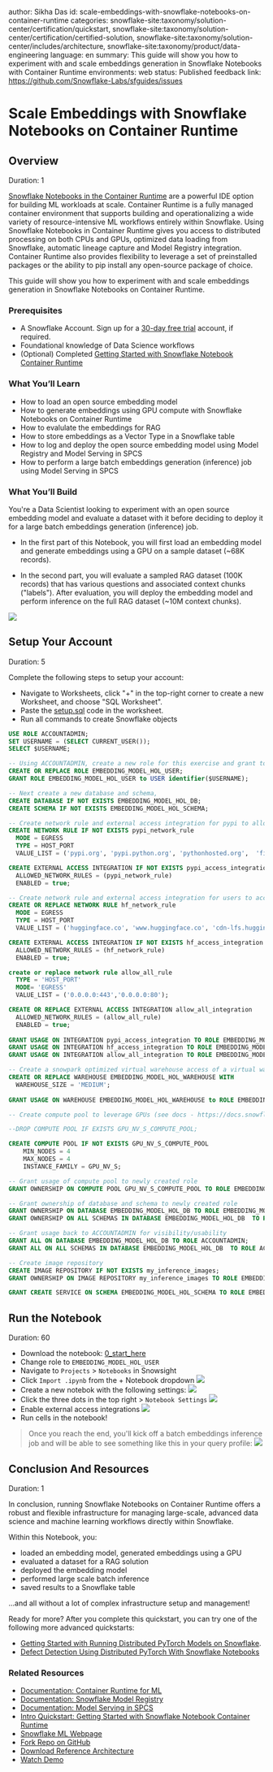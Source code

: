 author: Sikha Das
id: scale-embeddings-with-snowflake-notebooks-on-container-runtime
categories: snowflake-site:taxonomy/solution-center/certification/quickstart, snowflake-site:taxonomy/solution-center/certification/certified-solution, snowflake-site:taxonomy/solution-center/includes/architecture, snowflake-site:taxonomy/product/data-engineering
language: en
summary: This guide will show you how to experiment with and scale embeddings generation in Snowflake Notebooks with Container Runtime
environments: web
status: Published 
feedback link: https://github.com/Snowflake-Labs/sfguides/issues

# Scale Embeddings with Snowflake Notebooks on Container Runtime
<!-- ------------------------ -->
## Overview 

Duration: 1

[Snowflake Notebooks in the Container Runtime](https://docs.snowflake.com/en/user-guide/ui-snowsight/notebooks-on-spcs) are a powerful IDE option for building ML workloads at scale. Container Runtime is a fully managed container environment that supports building and operationalizing a wide variety of resource-intensive ML workflows entirely within Snowflake. Using Snowflake Notebooks in Container Runtime gives you access to distributed processing on both CPUs and GPUs, optimized data loading from Snowflake, automatic lineage capture and Model Registry integration. Container Runtime also provides flexibility to leverage a set of preinstalled packages or the ability to pip install any open-source package of choice.  

This guide will show you how to experiment with and scale embeddings generation in Snowflake Notebooks on Container Runtime.

### Prerequisites
- A Snowflake Account. Sign up for a [30-day free trial](https://signup.snowflake.com/) account, if required. 
- Foundational knowledge of Data Science workflows
- (Optional) Completed [Getting Started with Snowflake Notebook Container Runtime](https://quickstarts.snowflake.com/guide/notebook-container-runtime/index.html#0)

### What You’ll Learn
- How to load an open source embedding model
- How to generate embeddings using GPU compute with Snowflake Notebooks on Container Runtime
- How to evalulate the embeddings for RAG
- How to store embeddings as a Vector Type in a Snowflake table
- How to log and deploy the open source embedding model using Model Registry and Model Serving in SPCS
- How to perform a large batch embeddings generation (inference) job using Model Serving in SPCS

### What You’ll Build 
You're a Data Scientist looking to experiment with an open source embedding model and evaluate a dataset with it before deciding to deploy it for a large batch embeddings generation (inference) job.

- In the first part of this Notebook, you will first load an embedding model and generate embeddings using a GPU on a sample dataset (~68K records). 

- In the second part, you will evaluate a sampled RAG dataset (100K records) that has various questions and associated context chunks ("labels"). After evaluation, you will deploy the embedding model and perform inference on the full RAG dataset (~10M context chunks).

![](assets/architecture.png)

<!-- ------------------------ -->
## Setup Your Account

Duration: 5

Complete the following steps to setup your account:
- Navigate to Worksheets, click "+" in the top-right corner to create a new Worksheet, and choose "SQL Worksheet".
- Paste the [setup.sql](https://github.com/Snowflake-Labs/sfguide-scale-embeddings-with-snowflake-notebooks-on-container-runtime/blob/main/scripts/setup.sql) code in the worksheet.
- Run all commands to create Snowflake objects

```sql
USE ROLE ACCOUNTADMIN;
SET USERNAME = (SELECT CURRENT_USER());
SELECT $USERNAME;

-- Using ACCOUNTADMIN, create a new role for this exercise and grant to applicable users
CREATE OR REPLACE ROLE EMBEDDING_MODEL_HOL_USER;
GRANT ROLE EMBEDDING_MODEL_HOL_USER to USER identifier($USERNAME);

-- Next create a new database and schema,
CREATE DATABASE IF NOT EXISTS EMBEDDING_MODEL_HOL_DB;
CREATE SCHEMA IF NOT EXISTS EMBEDDING_MODEL_HOL_SCHEMA;

-- Create network rule and external access integration for pypi to allow users to pip install python packages within notebooks (on container runtimes)
CREATE NETWORK RULE IF NOT EXISTS pypi_network_rule
  MODE = EGRESS
  TYPE = HOST_PORT
  VALUE_LIST = ('pypi.org', 'pypi.python.org', 'pythonhosted.org',  'files.pythonhosted.org');

CREATE EXTERNAL ACCESS INTEGRATION IF NOT EXISTS pypi_access_integration
  ALLOWED_NETWORK_RULES = (pypi_network_rule)
  ENABLED = true;

-- Create network rule and external access integration for users to access data and models from Hugging Face
CREATE OR REPLACE NETWORK RULE hf_network_rule
  MODE = EGRESS
  TYPE = HOST_PORT
  VALUE_LIST = ('huggingface.co', 'www.huggingface.co', 'cdn-lfs.huggingface.co', 'cdn-lfs-us-1.huggingface.co');

CREATE EXTERNAL ACCESS INTEGRATION IF NOT EXISTS hf_access_integration
  ALLOWED_NETWORK_RULES = (hf_network_rule)
  ENABLED = true;

create or replace network rule allow_all_rule
  TYPE = 'HOST_PORT'
  MODE= 'EGRESS'
  VALUE_LIST = ('0.0.0.0:443','0.0.0.0:80');

CREATE OR REPLACE EXTERNAL ACCESS INTEGRATION allow_all_integration
  ALLOWED_NETWORK_RULES = (allow_all_rule)
  ENABLED = true;
  
GRANT USAGE ON INTEGRATION pypi_access_integration TO ROLE EMBEDDING_MODEL_HOL_USER;
GRANT USAGE ON INTEGRATION hf_access_integration TO ROLE EMBEDDING_MODEL_HOL_USER;
GRANT USAGE ON INTEGRATION allow_all_integration TO ROLE EMBEDDING_MODEL_HOL_USER;

-- Create a snowpark optimized virtual warehouse access of a virtual warehouse for newly created role
CREATE OR REPLACE WAREHOUSE EMBEDDING_MODEL_HOL_WAREHOUSE WITH
  WAREHOUSE_SIZE = 'MEDIUM';
  
GRANT USAGE ON WAREHOUSE EMBEDDING_MODEL_HOL_WAREHOUSE to ROLE EMBEDDING_MODEL_HOL_USER;

-- Create compute pool to leverage GPUs (see docs - https://docs.snowflake.com/en/developer-guide/snowpark-container-services/working-with-compute-pool)

--DROP COMPUTE POOL IF EXISTS GPU_NV_S_COMPUTE_POOL;

CREATE COMPUTE POOL IF NOT EXISTS GPU_NV_S_COMPUTE_POOL
    MIN_NODES = 4
    MAX_NODES = 4
    INSTANCE_FAMILY = GPU_NV_S;

-- Grant usage of compute pool to newly created role
GRANT OWNERSHIP ON COMPUTE POOL GPU_NV_S_COMPUTE_POOL TO ROLE EMBEDDING_MODEL_HOL_USER;

-- Grant ownership of database and schema to newly created role
GRANT OWNERSHIP ON DATABASE EMBEDDING_MODEL_HOL_DB TO ROLE EMBEDDING_MODEL_HOL_USER COPY CURRENT GRANTS;
GRANT OWNERSHIP ON ALL SCHEMAS IN DATABASE EMBEDDING_MODEL_HOL_DB  TO ROLE EMBEDDING_MODEL_HOL_USER COPY CURRENT GRANTS;

-- Grant usage back to ACCOUNTADMIN for visibility/usability
GRANT ALL ON DATABASE EMBEDDING_MODEL_HOL_DB TO ROLE ACCOUNTADMIN;
GRANT ALL ON ALL SCHEMAS IN DATABASE EMBEDDING_MODEL_HOL_DB  TO ROLE ACCOUNTADMIN;

-- Create image repository
CREATE IMAGE REPOSITORY IF NOT EXISTS my_inference_images;
GRANT OWNERSHIP ON IMAGE REPOSITORY my_inference_images TO ROLE EMBEDDING_MODEL_HOL_USER;

GRANT CREATE SERVICE ON SCHEMA EMBEDDING_MODEL_HOL_SCHEMA TO ROLE EMBEDDING_MODEL_HOL_USER;
```

<!-- ------------------------ -->
## Run the Notebook

Duration: 60

- Download the notebook: [0_start_here](https://github.com/Snowflake-Labs/sfguide-scale-embeddings-with-snowflake-notebooks-on-container-runtime/blob/main/notebooks/0_start_here.ipynb)
- Change role to `EMBEDDING_MODEL_HOL_USER`
- Navigate to `Projects` > `Notebooks` in Snowsight
- Click `Import .ipynb` from the + Notebook dropdown
![](assets/import.png)
- Create a new notebok with the following settings:
![](assets/create_notebook.png)
- Click the three dots in the top right > `Notebook Settings`
![](assets/edit_settings.png)
- Enable external access integrations
![](assets/external_access.png)
- Run cells in the notebook!
> Once you reach the end, you'll kick off a batch embeddings inference job and will be able to see something like this in your query profile:
![](assets/query_profile.png)

<!-- ------------------------ -->
## Conclusion And Resources

Duration: 1

In conclusion, running Snowflake Notebooks on Container Runtime offers a robust and flexible infrastructure for managing large-scale, advanced data science and machine learning workflows directly within Snowflake. 

Within this Notebook, you:
- loaded an embedding model, generated embeddings using a GPU
- evaluated a dataset for a RAG solution 
- deployed the embedding model
- performed large scale batch inference
- saved results to a Snowflake table 

...and all without a lot of complex infrastructure setup and management!

Ready for more? After you complete this quickstart, you can try one of the following more advanced quickstarts:
- [Getting Started with Running Distributed PyTorch Models on Snowflake](https://quickstarts.snowflake.com/guide/getting-started-with-running-distributed-pytorch-models-on-snowflake/#0).
- [Defect Detection Using Distributed PyTorch With Snowflake Notebooks](https://quickstarts.snowflake.com/guide/defect_detection_using_distributed_pyTorch_with_snowflake_notebooks/index.html?index=..%2F..index#0)

### Related Resources
- [Documentation: Container Runtime for ML](https://docs.snowflake.com/en/developer-guide/snowflake-ml/container-runtime-ml)
- [Documentation: Snowflake Model Registry](https://docs.snowflake.com/en/developer-guide/snowflake-ml/model-registry/overview)
- [Documentation: Model Serving in SPCS](https://docs.snowflake.com/en/developer-guide/snowflake-ml/model-registry/container)
- [Intro Quickstart: Getting Started with Snowflake Notebook Container Runtime](https://quickstarts.snowflake.com/guide/notebook-container-runtime/index.html#0)
- [Snowflake ML Webpage](https://www.snowflake.com/en/data-cloud/snowflake-ml/)
- [Fork Repo on GitHub](https://github.com/Snowflake-Labs/sfguide-scale-embeddings-with-snowflake-notebooks-on-container-runtime/tree/main)
- [Download Reference Architecture](https://quickstarts.snowflake.com/guide/scale-embeddings-with-snowflake-notebooks-on-container-runtime/img/d7e8912c0a95ae06.png?_ga=2.243977933.970314110.1758562613-1806211272.1741193538&_gac=1.82971236.1758675992.CjwKCAjwisnGBhAXEiwA0zEOR1sIXOVV_EsVJWwLfve5dvv0oNT7nVRSlx19ZM16B3Kj1k4neCKwLxoCf70QAvD_BwE)
- [Watch Demo](https://youtu.be/uvLiJtfNd-M?list=TLGGdqmu7qRGY9gyNDA5MjAyNQ)
